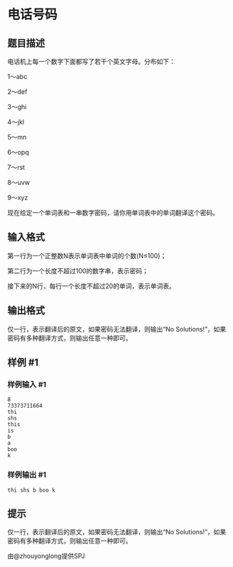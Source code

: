 # 电话号码

## 题目描述

电话机上每一个数字下面都写了若干个英文字母。分布如下：

1～abc

2～def

3～ghi

4～jkl

5～mn

6～opq

7～rst

8～uvw

9～xyz

现在给定一个单词表和一串数字密码，请你用单词表中的单词翻译这个密码。


## 输入格式

第一行为一个正整数N表示单词表中单词的个数(N≤100)；

第二行为一个长度不超过100的数字串，表示密码；

接下来的N行，每行一个长度不超过20的单词，表示单词表。


## 输出格式

仅一行，表示翻译后的原文，如果密码无法翻译，则输出“No Solutions!”，如果密码有多种翻译方式，则输出任意一种即可。


## 样例 #1

### 样例输入 #1
```
8
73373711664
thi
shs
this
is
b
a
boo
k
```

### 样例输出 #1

```
thi shs b boo k
```

## 提示

仅一行，表示翻译后的原文，如果密码无法翻译，则输出“No Solutions!”，如果密码有多种翻译方式，则输出任意一种即可。

由@zhouyonglong提供SPJ

